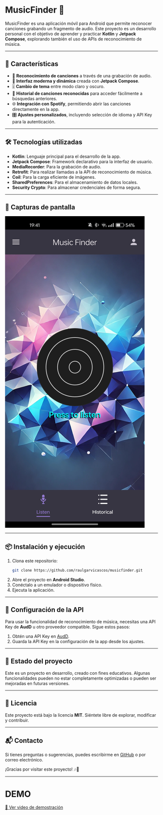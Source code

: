 # MusicFinder 🎵

MusicFinder es una aplicación móvil para Android que permite reconocer canciones grabando un fragmento de audio. Este proyecto es un desarrollo personal con el objetivo de aprender y practicar **Kotlin** y **Jetpack Compose**, explorando también el uso de APIs de reconocimiento de música.

---

## 🚀 Características

- 🎤 **Reconocimiento de canciones** a través de una grabación de audio.
- 🎨 **Interfaz moderna y dinámica** creada con **Jetpack Compose**.
- 🎚 **Cambio de tema** entre modo claro y oscuro.
- 📜 **Historial de canciones reconocidas** para acceder fácilmente a búsquedas anteriores.
- 🌐 **Integración con Spotify**, permitiendo abrir las canciones directamente en la app.
- 🎛 **Ajustes personalizados**, incluyendo selección de idioma y API Key para la autenticación.

---

## 🛠 Tecnologías utilizadas

- **Kotlin**: Lenguaje principal para el desarrollo de la app.
- **Jetpack Compose**: Framework declarativo para la interfaz de usuario.
- **MediaRecorder**: Para la grabación de audio.
- **Retrofit**: Para realizar llamadas a la API de reconocimiento de música.
- **Coil**: Para la carga eficiente de imágenes.
- **SharedPreferences**: Para el almacenamiento de datos locales.
- **Security Crypto**: Para almacenar credenciales de forma segura.

---

## 📸 Capturas de pantalla

![main_page](app/src/main/res/screenshots/Screenshot_1.jpg)

---

## 📦 Instalación y ejecución

1. Clona este repositorio:
   ```sh
   git clone https://github.com/raulgarvicascos/musicfinder.git
   ```
2. Abre el proyecto en **Android Studio**.
3. Conéctalo a un emulador o dispositivo físico.
4. Ejecuta la aplicación.

---

## 🔑 Configuración de la API

Para usar la funcionalidad de reconocimiento de música, necesitas una API Key de **AudD** u otro proveedor compatible. Sigue estos pasos:

1. Obtén una API Key en [AudD](https://audd.io/).
2. Guarda la API Key en la configuración de la app desde los ajustes.

---

## 🚧 Estado del proyecto

Este es un proyecto en desarrollo, creado con fines educativos. Algunas funcionalidades pueden no estar completamente optimizadas o pueden ser mejoradas en futuras versiones.

---

## 📜 Licencia

Este proyecto está bajo la licencia **MIT**. Siéntete libre de explorar, modificar y contribuir.

---

## 📬 Contacto

Si tienes preguntas o sugerencias, puedes escribirme en [GitHub](https://github.com/tu-usuario) o por correo electrónico.

¡Gracias por visitar este proyecto! 🎶🚀

---
# DEMO

[🎥 Ver video de demostración](app/src/main/res/raw/video_demo_app.mp4)



